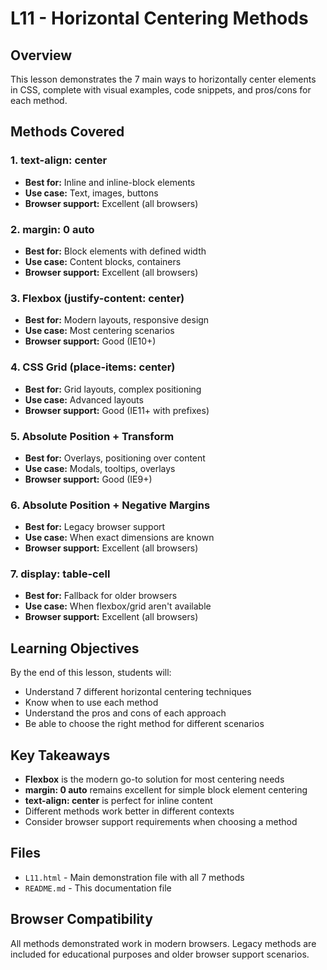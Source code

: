 # L11 - Horizontal Centering Methods

## Overview
This lesson demonstrates the 7 main ways to horizontally center elements in CSS, complete with visual examples, code snippets, and pros/cons for each method.

## Methods Covered

### 1. text-align: center
- **Best for:** Inline and inline-block elements
- **Use case:** Text, images, buttons
- **Browser support:** Excellent (all browsers)

### 2. margin: 0 auto
- **Best for:** Block elements with defined width
- **Use case:** Content blocks, containers
- **Browser support:** Excellent (all browsers)

### 3. Flexbox (justify-content: center)
- **Best for:** Modern layouts, responsive design
- **Use case:** Most centering scenarios
- **Browser support:** Good (IE10+)

### 4. CSS Grid (place-items: center)
- **Best for:** Grid layouts, complex positioning
- **Use case:** Advanced layouts
- **Browser support:** Good (IE11+ with prefixes)

### 5. Absolute Position + Transform
- **Best for:** Overlays, positioning over content
- **Use case:** Modals, tooltips, overlays
- **Browser support:** Good (IE9+)

### 6. Absolute Position + Negative Margins
- **Best for:** Legacy browser support
- **Use case:** When exact dimensions are known
- **Browser support:** Excellent (all browsers)

### 7. display: table-cell
- **Best for:** Fallback for older browsers
- **Use case:** When flexbox/grid aren't available
- **Browser support:** Excellent (all browsers)

## Learning Objectives
By the end of this lesson, students will:
- Understand 7 different horizontal centering techniques
- Know when to use each method
- Understand the pros and cons of each approach
- Be able to choose the right method for different scenarios

## Key Takeaways
- **Flexbox** is the modern go-to solution for most centering needs
- **margin: 0 auto** remains excellent for simple block element centering
- **text-align: center** is perfect for inline content
- Different methods work better in different contexts
- Consider browser support requirements when choosing a method

## Files
- `L11.html` - Main demonstration file with all 7 methods
- `README.md` - This documentation file

## Browser Compatibility
All methods demonstrated work in modern browsers. Legacy methods are included for educational purposes and older browser support scenarios.
